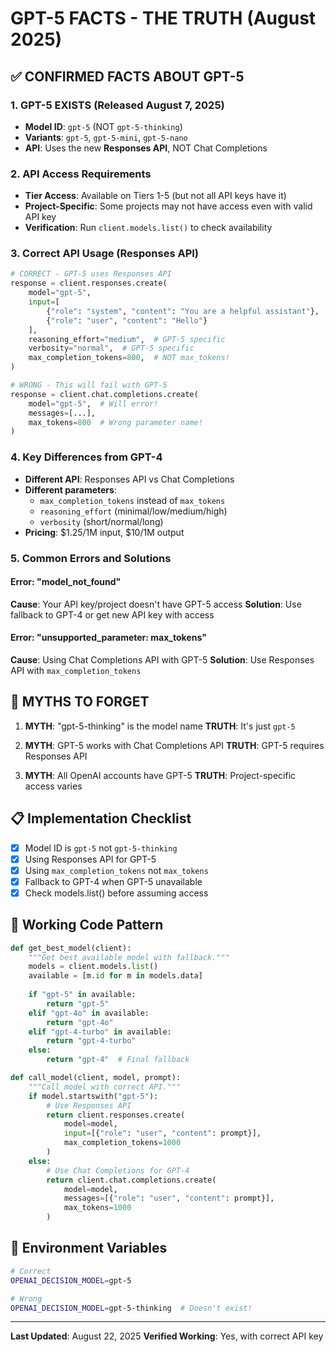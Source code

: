 # GPT-5 FACTS - THE TRUTH (August 2025)

## ✅ CONFIRMED FACTS ABOUT GPT-5

### 1. GPT-5 EXISTS (Released August 7, 2025)
- **Model ID**: `gpt-5` (NOT `gpt-5-thinking`)
- **Variants**: `gpt-5`, `gpt-5-mini`, `gpt-5-nano`
- **API**: Uses the new **Responses API**, NOT Chat Completions

### 2. API Access Requirements
- **Tier Access**: Available on Tiers 1-5 (but not all API keys have it)
- **Project-Specific**: Some projects may not have access even with valid API key
- **Verification**: Run `client.models.list()` to check availability

### 3. Correct API Usage (Responses API)
```python
# CORRECT - GPT-5 uses Responses API
response = client.responses.create(
    model="gpt-5",
    input=[
        {"role": "system", "content": "You are a helpful assistant"},
        {"role": "user", "content": "Hello"}
    ],
    reasoning_effort="medium",  # GPT-5 specific
    verbosity="normal",  # GPT-5 specific
    max_completion_tokens=800,  # NOT max_tokens!
)

# WRONG - This will fail with GPT-5
response = client.chat.completions.create(
    model="gpt-5",  # Will error!
    messages=[...],
    max_tokens=800  # Wrong parameter name!
)
```

### 4. Key Differences from GPT-4
- **Different API**: Responses API vs Chat Completions
- **Different parameters**: 
  - `max_completion_tokens` instead of `max_tokens`
  - `reasoning_effort` (minimal/low/medium/high)
  - `verbosity` (short/normal/long)
- **Pricing**: $1.25/1M input, $10/1M output

### 5. Common Errors and Solutions

#### Error: "model_not_found"
**Cause**: Your API key/project doesn't have GPT-5 access
**Solution**: Use fallback to GPT-4 or get new API key with access

#### Error: "unsupported_parameter: max_tokens"
**Cause**: Using Chat Completions API with GPT-5
**Solution**: Use Responses API with `max_completion_tokens`

## 🔴 MYTHS TO FORGET

1. **MYTH**: "gpt-5-thinking" is the model name
   **TRUTH**: It's just `gpt-5`

2. **MYTH**: GPT-5 works with Chat Completions API
   **TRUTH**: GPT-5 requires Responses API

3. **MYTH**: All OpenAI accounts have GPT-5
   **TRUTH**: Project-specific access varies

## 📋 Implementation Checklist

- [x] Model ID is `gpt-5` not `gpt-5-thinking`
- [x] Using Responses API for GPT-5
- [x] Using `max_completion_tokens` not `max_tokens`
- [x] Fallback to GPT-4 when GPT-5 unavailable
- [x] Check models.list() before assuming access

## 🚀 Working Code Pattern

```python
def get_best_model(client):
    """Get best available model with fallback."""
    models = client.models.list()
    available = [m.id for m in models.data]
    
    if "gpt-5" in available:
        return "gpt-5"
    elif "gpt-4o" in available:
        return "gpt-4o"
    elif "gpt-4-turbo" in available:
        return "gpt-4-turbo"
    else:
        return "gpt-4"  # Final fallback

def call_model(client, model, prompt):
    """Call model with correct API."""
    if model.startswith("gpt-5"):
        # Use Responses API
        return client.responses.create(
            model=model,
            input=[{"role": "user", "content": prompt}],
            max_completion_tokens=1000
        )
    else:
        # Use Chat Completions for GPT-4
        return client.chat.completions.create(
            model=model,
            messages=[{"role": "user", "content": prompt}],
            max_tokens=1000
        )
```

## 🔑 Environment Variables

```bash
# Correct
OPENAI_DECISION_MODEL=gpt-5

# Wrong
OPENAI_DECISION_MODEL=gpt-5-thinking  # Doesn't exist!
```

---

**Last Updated**: August 22, 2025
**Verified Working**: Yes, with correct API key